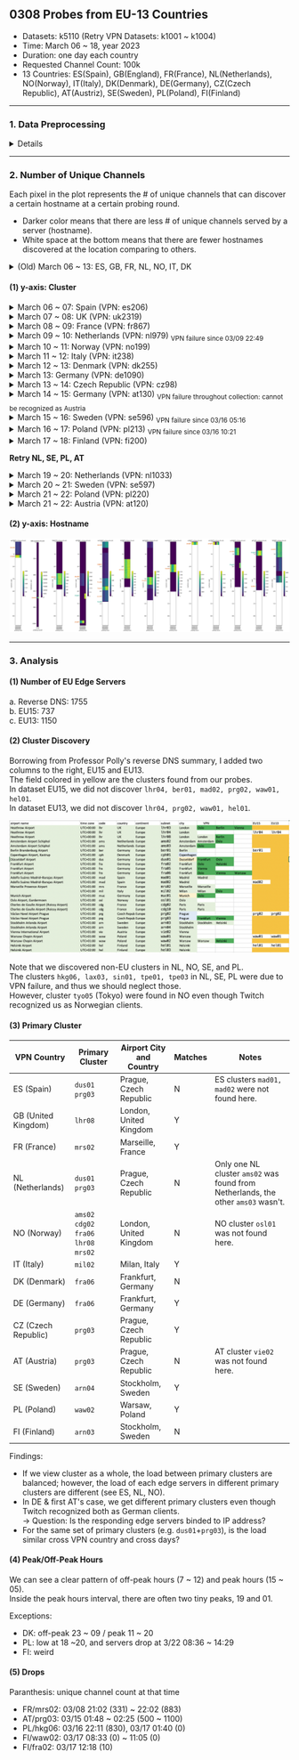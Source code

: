 
## 0308 Probes from EU-13 Countries
- Datasets: k5110 (Retry VPN Datasets: k1001 ~ k1004)
- Time: March 06 ~ 18, year 2023
- Duration: one day each country
- Requested Channel Count: 100k
- 13 Countries: ES(Spain), GB(England), FR(France), NL(Netherlands), NO(Norway), IT(Italy), DK(Denmark), DE(Germany), CZ(Czech Republic), AT(Austriz), SE(Sweden), PL(Poland), FI(Finland)

---
### 1. Data Preprocessing
<details>
<summary>Details</summary>
Path in mbox-02, mbox04: Samuel/datasets/k5110_100k_EU13_24R

#### (1) mapped/
- Mapped the stream information from `dumps/reqStreams/` to `info/` using `user_login`.
- Each probe was mapped from the `dumps/reqStreams/` data that is the closest earlier time to the probe.
- filenames: same as `info/`, the time the probing round started, e.g., `2023-03-06T13.53.12.983Z.tsv`
- columns: `probe_t, user_login, node, user_ip, user_country, viewer_cnt, strm_start_t, game_name, language, tags`

#### (2) server/
- Each row records a unique hostname, and the # of channels that can discover this hostname.
- filenames: same as `info/`
- columns: `hostname, unique_channel_cnt, max_viewer_cnt, avg_viewer_cnt, max_strm_last_t, avg_strm_last_t`

#### (3) plot/
- Records the # of unique channels (or max viewer count) served by each server at each probing round.
- columns: `server_code`, `<probe-time-1>`, `<probe-time-2>`, ..., every country has exactly 24 rounds.
- `server_code` is <3-digits IATA code>.<6-digits hexadecimal server code> from the hostname.   
</details>

---
### 2. Number of Unique Channels
Each pixel in the plot represents the # of unique channels that can discover a certain hostname at a certain probing round.
- Darker color means that there are less # of unique channels served by a server (hostname).  
- White space at the bottom means that there are fewer hostnames discovered at the location comparing to others.  


<details>
<summary>(Old) March 06 ~ 13: ES, GB, FR, NL, NO, IT, DK</summary>
<img src="/images/EU7-unique-ch-cnt.png">
</details>

#### (1) y-axis: Cluster
<details>
<summary>March 06 ~ 07: Spain (VPN: es206)</summary>
<img src="/images/EU13-concise/es206ES-concise.png", width=50%>
</details>

<details>
<summary>March 07 ~ 08: UK (VPN: uk2319)</summary>
<img src="/images/EU13-concise/uk2319GB-concise.png", width=50%>
</details>

<details>
<summary>March 08 ~ 09: France (VPN: fr867)</summary>
<img src="/images/EU13-concise/fr867FR-concise.png", width=50%>
</details>

<details>
<summary>March 09 ~ 10: Netherlands (VPN: nl979)  <sub>VPN failure since 03/09 22:49</sub></summary>
<img src="/images/EU13-concise/nl979NL-concise.png", width=50%>
</details>

<details>
<summary>March 10 ~ 11: Norway (VPN: no199)</summary>
<img src="/images/EU13-concise/no199NO-concise.png", width=50%>
</details>

<details>
<summary>March 11 ~ 12: Italy (VPN: it238)</summary>
<img src="/images/EU13-concise/it238IT-concise.png", width=50%>
</details>

<details>
<summary>March 12 ~ 13: Denmark (VPN: dk255)</summary>
<img src="/images/EU13-concise/dk255DK-concise.png", width=50%>
</details>

<details>
<summary>March 13: Germany (VPN: de1090)</summary>
<img src="/images/EU13-concise/de1090DE-concise.png", width=50%>
</details>

<details>
<summary>March 13 ~ 14: Czech Republic (VPN: cz98)</summary>
<img src="/images/EU13-concise/cz98CZ-concise.png", width=50%>
</details>

<details>
<summary>March 14 ~ 15: Germany (VPN: at130) <sub>VPN failure throughout collection: cannot be recognized as Austria</sub></summary>
<img src="/images/EU13-concise/at130CZ-concise.png", width=50%>
</details>

<details>
<summary>March 15 ~ 16: Sweden (VPN: se596) <sub>VPN failure since 03/16 05:16</sub></summary>
<img src="/images/EU13-concise/se596SE-concise.png", width=50%>
</details>

<details>
<summary>March 16 ~ 17: Poland (VPN: pl213) <sub>VPN failure since 03/16 10:21</sub></summary>
<img src="/images/EU13-concise/pl213PL-concise.png", width=50%>
</details>

<details>
<summary>March 17 ~ 18: Finland (VPN: fi200)</summary>
<img src="/images/EU13-concise/fi200FI-concise.png", width=50%>
</details>
  
__Retry NL, SE, PL, AT__

<details>
<summary>March 19 ~ 20: Netherlands (VPN: nl1033)</summary>
<img src="/images/EU13-concise/nl1033-concise.png", width=50%>
</details>

<details>
<summary>March 20 ~ 21: Sweden (VPN: se597)</summary>
<img src="/images/EU13-concise/se597-concise.png", width=50%>
</details>
  
<details>
<summary>March 21 ~ 22: Poland (VPN: pl220)</summary>
<img src="/images/EU13-concise/pl220-concise.png", width=50%>
</details>
  
<details>
<summary>March 21 ~ 22: Austria (VPN: at120)</summary>
<img src="/images/EU13-concise/at120-concise.png", width=50%>
</details>

#### (2) y-axis: Hostname
<img src="/images/EU13-ch-cnt.png">

---
### 3. Analysis
#### (1) Number of EU Edge Servers
a. Reverse DNS: 1755  
b. EU15: 737  
c. EU13: 1150  

#### (2) Cluster Discovery
Borrowing from Professor Polly's reverse DNS summary, I added two columns to the right, EU15 and EU13.  
The field colored in yellow are the clusters found from our probes.  
In dataset EU15, we did not discover `lhr04, ber01, mad02, prg02, waw01, hel01`.  
In dataset EU13, we did not discover `lhr04, prg02, waw01, hel01`.

<img src="/images/airport-summary.png">

Note that we discovered non-EU clusters in NL, NO, SE, and PL.  
The clusters `hkg06, lax03, sin01, tpe01, tpe03` in NL, SE, PL were due to VPN failure, and thus we should neglect those.  
However, cluster `tyo05` (Tokyo) were found in NO even though Twitch recognized us as Norwegian clients.

#### (3) Primary Cluster
| VPN Country | Primary Cluster | Airport City and Country | Matches | Notes |
| ----------- | --------------- | ------------------------ | ------- | ----- |
| ES (Spain)  | `dus01` `prg03` | Prague, Czech Republic   | N | ES clusters `mad01, mad02` were not found here. |
| GB (United Kingdom) | `lhr08` | London, United Kingdom   | Y |             |
| FR (France) | `mrs02`         | Marseille, France        | Y |             |
| NL (Netherlands) | `dus01` `prg03` | Prague, Czech Republic | N | Only one NL cluster `ams02` was found from Netherlands, the other `ams03` wasn't. | 
| NO (Norway) | `ams02` `cdg02` `fra06` `lhr08` `mrs02` | London, United Kingdom   | N | NO cluster `osl01` was not found here. |
| IT (Italy)  | `mil02`         | Milan, Italy             | Y |             |
| DK (Denmark) | `fra06`        | Frankfurt, Germany       | N |             |
| DE (Germany) | `fra06`        | Frankfurt, Germany       | Y |             |
| CZ (Czech Republic) | `prg03` | Prague, Czech Republic   | Y |             |
| AT (Austria) | `prg03`        | Prague, Czech Republic   | N | AT cluster `vie02` was not found here.|
| SE (Sweden)  | `arn04`        | Stockholm, Sweden        | Y |             |
| PL (Poland)  | `waw02`        | Warsaw, Poland           | Y |             |
| FI (Finland) | `arn03`        | Stockholm, Sweden        | N |             |

Findings:
- If we view cluster as a whole, the load between primary clusters are balanced; however, the load of each edge servers in different primary clusters are different (see ES, NL, NO).
- In DE & first AT's case, we get different primary clusters even though Twitch recognized both as German clients.  
  -> Question: Is the responding edge servers binded to IP address?
- For the same set of primary clusters (e.g. `dus01`+`prg03`), is the load similar cross VPN country and cross days?

#### (4) Peak/Off-Peak Hours
We can see a clear pattern of off-peak hours (7 ~ 12) and peak hours (15 ~ 05).  
Inside the peak hours interval, there are often two tiny peaks, 19 and 01.  
  
Exceptions: 
- DK: off-peak 23 ~ 09 / peak 11 ~ 20
- PL: low at 18 ~20, and servers drop at 3/22 08:36 ~ 14:29
- FI: weird
  
#### (5) Drops
Paranthesis: unique channel count at that time
- FR/mrs02: 03/08 21:02 (331) ~ 22:02 (883)
- AT/prg03: 03/15 01:48 ~ 02:25 (500 ~ 1100)
- PL/hkg06: 03/16 22:11 (830), 03/17 01:40 (0)
- FI/waw02: 03/17 08:33 (0) ~ 11:05 (0)
- FI/fra02: 03/17 12:18 (10)


